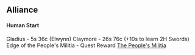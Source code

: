 ## Alliance

#### Human Start
Gladius - 5s 36c (Elwynn)
Claymore - 26s 76c (+10s to learn 2H Swords)
Edge of the People's Militia - Quest Reward [The People's Militia]()